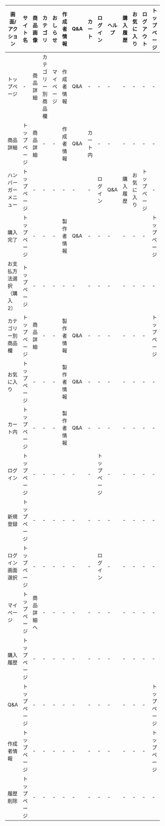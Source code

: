 |画面/アクション|サイト名|商品画像|カテゴリ|おしらせ|作成者情報|Q&A|カート|ログイン|ヘルプ|購入履歴|お気に入り|ログアウト|トップページ|確定|変更|登録|新規登録|注文を検索|
|---------------|--------|-------|--------|--------|---------|---|------|--------|-----|---------|---------|----------|------------|---|----|----|--------|----------|
|トップページ|-|商品詳細|カテゴリー別商品欄|マイページ|作成者情報|Q&A|-|-|-|-|-|-|-|-|-|-|-|-|
|商品詳細|トップページ|商品詳細|-|-|作成者情報|Q&A|カート内|-|-|-|-|-|-|-|-|-|-|-|
|ハンバーガーメニュー|トップページ|-|-|-|-|-|-|ログイン|Q&A|購入履歴|お気に入り|トップページ|-|-|-|-|-|-|
|購入完了|トップページ|-|-|-|製作者情報|Q&A|-|-|-|-|-|-|トップページ|-|-|-|-|-|
|お支払方法選択（購入2）|トップページ|-|-|-|-|-|-|-|-|-|-|-|-|購入完了|マイページ|-|-|-|
|カテゴリー別商品欄|トップページ|商品詳細|-|-|製作者情報|Q&A|-|-|-|-|-|-|トップページ|-|-|-|-|-|
|お気に入り|トップページ|-|-|-|製作者情報|Q&A|-|-|-|-|-|-|-|-|トップページ|-|-|-|-|-|
|カート内|トップページ|-|-|-|製作者情報|Q&A|-|-|-|-|-|-|-|購入2|-|-|-|-|
|ログイン|トップページ|-|-|-|-|-|-|トップページ|-|-|-|-|-|-|-|-|-|-|
|新規登録|トップページ|-|-|-|-|-|-|-|-|-|-|-|-|-|-|トップページ|-|-|
|ログイン画面選択|トップページ|-|-|-|-|-|-|ログイン|-|-|-|-|-|-|-|-|新規登録|-|
|マイページ|トップページ|商品詳細へ|-|-|-|-|-|-|-|-|-|-|-|-|-|-|-|-|
|購入履歴|トップページ|-|-|-|-|-|-|-|-|-|-|-|-|-|-|-|-|購入履歴|
|Q&A|トップページ|-|-|-|-|-|-|-|-|-|-|-|トップページ|-|-|-|-|-|
|作成者情報|トップページ|-|-|-|-|-|-|-|-|-|-|-|トップページ|-|-|-|-|-|
|履歴削除|トップページ|-|-|-|-|-|-|-|-|-|-|-|-|-|-|-|-|-|
